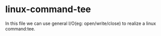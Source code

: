 # linux-command-tee
In this file we can use general I/O(eg: open/write/close) to realize a linux command:tee.

